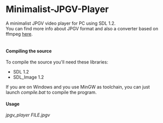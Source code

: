 # Minimalist-JPGV-Player
A minimalist JPGV video player for PC using SDL 1.2.<br>
You can find more info about JPGV format and also a converter based on ffmpeg [here](https://github.com/Rinnegatamante/lpp-3ds/tree/master/JPGV).
<br><br>
#### Compiling the source
To compile the source you'll need these libraries:
* SDL 1.2
* SDL_Image 1.2

If you are on Windows and you use MinGW as toolchain, you can just launch *compile.bat* to compile the program.<br>

#### Usage
*jpgv_player FILE.jpgv*
